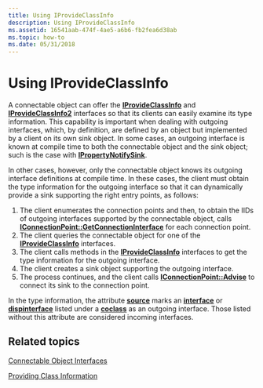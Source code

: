```yaml
---
title: Using IProvideClassInfo
description: Using IProvideClassInfo
ms.assetid: 16541aab-474f-4ae5-a6b6-fb2fea6d38ab
ms.topic: how-to
ms.date: 05/31/2018
---
```


# Using IProvideClassInfo

A connectable object can offer the [**IProvideClassInfo**](/windows/desktop/api/OCIdl/nn-ocidl-iprovideclassinfo) and [**IProvideClassInfo2**](/windows/desktop/api/OCIdl/nn-ocidl-iprovideclassinfo2) interfaces so that its clients can easily examine its type information. This capability is important when dealing with outgoing interfaces, which, by definition, are defined by an object but implemented by a client on its own sink object. In some cases, an outgoing interface is known at compile time to both the connectable object and the sink object; such is the case with [**IPropertyNotifySink**](/windows/desktop/api/OCIdl/nn-ocidl-ipropertynotifysink).

In other cases, however, only the connectable object knows its outgoing interface definitions at compile time. In these cases, the client must obtain the type information for the outgoing interface so that it can dynamically provide a sink supporting the right entry points, as follows:

1.  The client enumerates the connection points and then, to obtain the IIDs of outgoing interfaces supported by the connectable object, calls [**IConnectionPoint::GetConnectionInterface**](/windows/desktop/api/OCIdl/nf-ocidl-iconnectionpoint-getconnectioninterface) for each connection point.
2.  The client queries the connectable object for one of the [**IProvideClassInfo**](/windows/desktop/api/OCIdl/nn-ocidl-iprovideclassinfo) interfaces.
3.  The client calls methods in the [**IProvideClassInfo**](/windows/desktop/api/OCIdl/nn-ocidl-iprovideclassinfo) interfaces to get the type information for the outgoing interface.
4.  The client creates a sink object supporting the outgoing interface.
5.  The process continues, and the client calls [**IConnectionPoint::Advise**](/windows/desktop/api/OCIdl/nf-ocidl-iconnectionpoint-advise) to connect its sink to the connection point.

In the type information, the attribute [**source**](/windows/desktop/Midl/source) marks an [**interface**](/windows/desktop/Midl/interface) or [**dispinterface**](/windows/desktop/Midl/dispinterface) listed under a [**coclass**](/windows/desktop/Midl/coclass) as an outgoing interface. Those listed without this attribute are considered incoming interfaces.

## Related topics

<dl> <dt>

[Connectable Object Interfaces](connectable-object-interfaces.md)
</dt> <dt>

[Providing Class Information](providing-class-information.md)
</dt> </dl>

 

 
